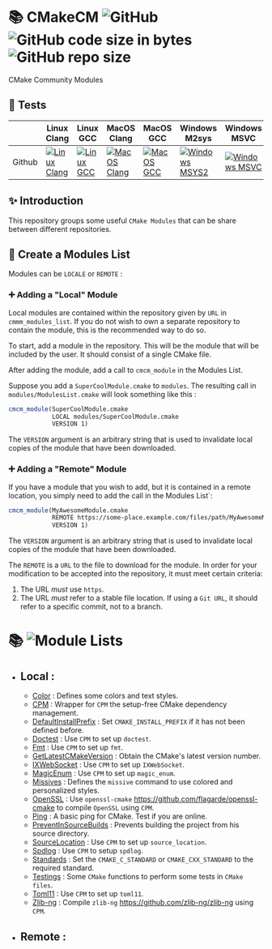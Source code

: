 # 📚 CMakeCM  ![GitHub](https://img.shields.io/github/license/flagarde/CMakeCM) ![GitHub code size in bytes](https://img.shields.io/github/languages/code-size/flagarde/CMakeCM) ![GitHub repo size](https://img.shields.io/github/repo-size/flagarde/CMakeCM)

CMake Community Modules

[LC]: https://github.com/flagarde/CMakeCM/actions/workflows/Linux-Clang.yml
[LCB]: https://github.com/flagarde/CMakeCM/actions/workflows/Linux-Clang.yml/badge.svg

[LG]: https://github.com/flagarde/CMakeCM/actions/workflows/Linux-GCC.yml
[LGB]: https://github.com/flagarde/CMakeCM/actions/workflows/Linux-GCC.yml/badge.svg

[MC]: https://github.com/flagarde/CMakeCM/actions/workflows/MacOS-Clang.yml
[MCB]: https://github.com/flagarde/CMakeCM/actions/workflows/MacOS-Clang.yml/badge.svg

[MG]: https://github.com/flagarde/CMakeCM/actions/workflows/MacOS-GCC.yml
[MGB]: https://github.com/flagarde/CMakeCM/actions/workflows/MacOS-GCC.yml/badge.svg

[MS]: https://github.com/flagarde/CMakeCM/actions/workflows/Windows-MSYS2.yml
[MSB]: https://github.com/flagarde/CMakeCM/actions/workflows/Windows-MSYS2.yml/badge.svg

[MM]: https://github.com/flagarde/CMakeCM/actions/workflows/Windows-MSVC.yml
[MMB]: https://github.com/flagarde/CMakeCM/actions/workflows/Windows-MSVC.yml/badge.svg

## 🧪 Tests
|        | Linux Clang | Linux GCC | MacOS Clang | MacOS GCC | Windows M2sys | Windows MSVC |
|--------|-------------|-----------|-------------|-----------|---------------|--------------|
| Github |[![Linux Clang][LCB]][LC]|[![Linux GCC][LGB]][LG]|[![MacOS Clang][MCB]][MC]|[![MacOS GCC][MGB]][MG]|[![Windows MSYS2][MSB]][MS]|[![Windows MSVC][MMB]][MM]|


## ✨ Introduction
This repository groups some useful `CMake Modules` that can be share between different repositories.

## 📝 Create a Modules List

Modules can be `LOCALE` or `REMOTE` :

### ➕ Adding a "Local" Module

Local modules are contained within the repository given by `URL` in `cmmm_modules_list`. If you do not wish to own a separate repository to contain the module, this is the recommended way to do so.

To start, add a module in the repository. This will be the module that will be included by the user. It should consist of a single CMake file.

After adding the module, add a call to `cmcm_module` in the Modules List.

Suppose you add a `SuperCoolModule.cmake` to `modules`. The resulting call in `modules/ModulesList.cmake` will look something like this :

```cmake
cmcm_module(SuperCoolModule.cmake
            LOCAL modules/SuperCoolModule.cmake
            VERSION 1)
```

The `VERSION` argument is an arbitrary string that is used to invalidate local copies of the module that have been downloaded.

### ➕ Adding a "Remote" Module

If you have a module that you wish to add, but it is contained in a remote location, you simply need to add the call in the Modules List`:

```cmake
cmcm_module(MyAwesomeModule.cmake
            REMOTE https://some-place.example.com/files/path/MyAwesomeModule.cmake
            VERSION 1)
```

The `VERSION` argument is an arbitrary string that is used to invalidate local copies of the module that have been downloaded.

The `REMOTE` is a `URL` to the file to download for the module. In order for your modification to be accepted into the repository, it must meet certain criteria:

1. The URL *must* use `https`.
2. The URL *must* refer to a stable file location. If using a `Git URL`, it should refer to a specific commit, not to a branch.

# 📚 ![Module Lists](https://github.com/flagarde/CMakeCM/tree/main/modules)
* ## Local :
  * [Color](modules/Colors.cmake) : Defines some colors and text styles.
  * [CPM](modules/CPM.cmake) : Wrapper for `CPM` the setup-free CMake dependency management.
  * [DefaultInstallPrefix](modules/DefaultInstallPrefix.cmake) : Set `CMAKE_INSTALL_PREFIX` if it has not been defined before.
  * [Doctest](modules/Doctest.cmake) : Use `CPM` to set up `doctest`.
  * [Fmt](modules/Fmt.cmake) : Use `CPM` to set up `fmt`.
  * [GetLatestCMakeVersion](modules/GetLatestCMakeVersion.cmake) : Obtain the CMake's latest version number.
  * [IXWebSocket](modules/IXWebSocket.cmake) : Use `CPM` to set up `IXWebSocket`.
  * [MagicEnum](modules/MagicEnum.cmake) : Use `CPM` to set up `magic_enum`.
  * [Missives](modules/Missives.cmake) : Defines the `missive` command to use colored and personalized styles.
  * [OpenSSL](modules/OpenSSL.cmake) : Use `openssl-cmake` https://github.com/flagarde/openssl-cmake to compile `OpenSSL` using `CPM`.
  * [Ping](modules/Ping.cmake) : A basic ping for CMake. Test if you are online.
  * [PreventInSourceBuilds](modules/PreventInSourceBuilds.cmake) : Prevents building the project from his source directory.
  * [SourceLocation](modules/SourceLocation.cmake) : Use `CPM` to set up `source_location`.
  * [Spdlog](modules/Spdlog.cmake) : Use `CPM` to setup `spdlog`.
  * [Standards](modules/Standards.cmake) : Set the `CMAKE_C_STANDARD` or `CMAKE_CXX_STANDARD` to the required standard.
  * [Testings](modules/Testings.cmake) : Some `CMake` functions to perform some tests in `CMake files`.
  * [Toml11](modules/Toml11.cmake) : Use `CPM` to set up `toml11`.
  * [Zlib-ng](Zlib-ng.cmake) : Compile `zlib-ng` https://github.com/zlib-ng/zlib-ng using `CPM`.

* ## Remote :
